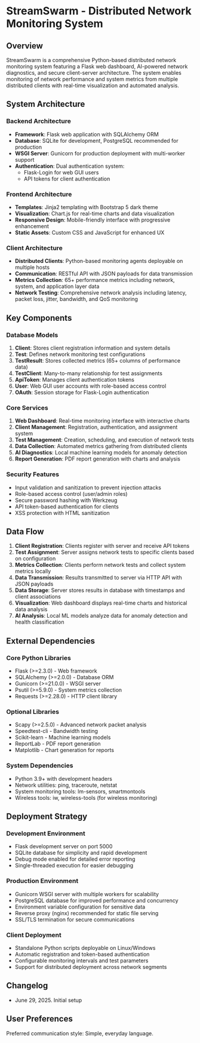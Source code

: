 # StreamSwarm - Distributed Network Monitoring System

## Overview

StreamSwarm is a comprehensive Python-based distributed network monitoring system featuring a Flask web dashboard, AI-powered network diagnostics, and secure client-server architecture. The system enables monitoring of network performance and system metrics from multiple distributed clients with real-time visualization and automated analysis.

## System Architecture

### Backend Architecture
- **Framework**: Flask web application with SQLAlchemy ORM
- **Database**: SQLite for development, PostgreSQL recommended for production
- **WSGI Server**: Gunicorn for production deployment with multi-worker support
- **Authentication**: Dual authentication system:
  - Flask-Login for web GUI users
  - API tokens for client authentication

### Frontend Architecture
- **Templates**: Jinja2 templating with Bootstrap 5 dark theme
- **Visualization**: Chart.js for real-time charts and data visualization
- **Responsive Design**: Mobile-friendly interface with progressive enhancement
- **Static Assets**: Custom CSS and JavaScript for enhanced UX

### Client Architecture
- **Distributed Clients**: Python-based monitoring agents deployable on multiple hosts
- **Communication**: RESTful API with JSON payloads for data transmission
- **Metrics Collection**: 65+ performance metrics including network, system, and application layer data
- **Network Testing**: Comprehensive network analysis including latency, packet loss, jitter, bandwidth, and QoS monitoring

## Key Components

### Database Models
1. **Client**: Stores client registration information and system details
2. **Test**: Defines network monitoring test configurations
3. **TestResult**: Stores collected metrics (65+ columns of performance data)
4. **TestClient**: Many-to-many relationship for test assignments
5. **ApiToken**: Manages client authentication tokens
6. **User**: Web GUI user accounts with role-based access control
7. **OAuth**: Session storage for Flask-Login authentication

### Core Services
1. **Web Dashboard**: Real-time monitoring interface with interactive charts
2. **Client Management**: Registration, authentication, and assignment system
3. **Test Management**: Creation, scheduling, and execution of network tests
4. **Data Collection**: Automated metrics gathering from distributed clients
5. **AI Diagnostics**: Local machine learning models for anomaly detection
6. **Report Generation**: PDF report generation with charts and analysis

### Security Features
- Input validation and sanitization to prevent injection attacks
- Role-based access control (user/admin roles)
- Secure password hashing with Werkzeug
- API token-based authentication for clients
- XSS protection with HTML sanitization

## Data Flow

1. **Client Registration**: Clients register with server and receive API tokens
2. **Test Assignment**: Server assigns network tests to specific clients based on configuration
3. **Metrics Collection**: Clients perform network tests and collect system metrics locally
4. **Data Transmission**: Results transmitted to server via HTTP API with JSON payloads
5. **Data Storage**: Server stores results in database with timestamps and client associations
6. **Visualization**: Web dashboard displays real-time charts and historical data analysis
7. **AI Analysis**: Local ML models analyze data for anomaly detection and health classification

## External Dependencies

### Core Python Libraries
- Flask (>=2.3.0) - Web framework
- SQLAlchemy (>=2.0.0) - Database ORM
- Gunicorn (>=21.0.0) - WSGI server
- Psutil (>=5.9.0) - System metrics collection
- Requests (>=2.28.0) - HTTP client library

### Optional Libraries
- Scapy (>=2.5.0) - Advanced network packet analysis
- Speedtest-cli - Bandwidth testing
- Scikit-learn - Machine learning models
- ReportLab - PDF report generation
- Matplotlib - Chart generation for reports

### System Dependencies
- Python 3.9+ with development headers
- Network utilities: ping, traceroute, netstat
- System monitoring tools: lm-sensors, smartmontools
- Wireless tools: iw, wireless-tools (for wireless monitoring)

## Deployment Strategy

### Development Environment
- Flask development server on port 5000
- SQLite database for simplicity and rapid development
- Debug mode enabled for detailed error reporting
- Single-threaded execution for easier debugging

### Production Environment
- Gunicorn WSGI server with multiple workers for scalability
- PostgreSQL database for improved performance and concurrency
- Environment variable configuration for sensitive data
- Reverse proxy (nginx) recommended for static file serving
- SSL/TLS termination for secure communications

### Client Deployment
- Standalone Python scripts deployable on Linux/Windows
- Automatic registration and token-based authentication
- Configurable monitoring intervals and test parameters
- Support for distributed deployment across network segments

## Changelog

- June 29, 2025. Initial setup

## User Preferences

Preferred communication style: Simple, everyday language.